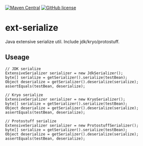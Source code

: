 [![Maven Central](https://img.shields.io/maven-central/v/io.github.qianlixy/ext-serialize.svg)](https://search.maven.org/search?q=a:ext-serialize)
[![GitHub license](https://img.shields.io/github/license/qianlixy/ext-serialize.svg)](https://github.com/qianlixy/ext-serialize/blob/master/LICENSE)

# ext-serialize
Java extensive serialize util. Include jdk/kryo/protostuff.

## Useage
```
// JDK serialize
ExtensiveSerializer serializer = new JdkSerializer();
byte[] serialize = getSerializer().serialize(testBean);
Object deserialize = getSerializer().deserialize(serialize);
assertEquals(testBean, deserialize);

// Kryo serialize
ExtensiveSerializer serializer = new KryoSerializer();
byte[] serialize = getSerializer().serialize(testBean);
Object deserialize = getSerializer().deserialize(serialize);
assertEquals(testBean, deserialize);

// Protostuff serialize
ExtensiveSerializer serializer = new ProtostuffSerializer();
byte[] serialize = getSerializer().serialize(testBean);
Object deserialize = getSerializer().deserialize(serialize);
assertEquals(testBean, deserialize);
```
